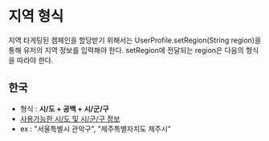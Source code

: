 # 지역 형식
지역 타게팅된 캠페인을 할당받기 위해서는 UserProfile.setRegion(String region)을 통해 유저의 지역 정보를 입력해야 한다. setRegion에 전달되는 region은 다음의 형식을 따라야 한다.

## 한국
- 형식 : **시/도 + 공백 + 시/군/구**
- [사용가능한 시/도 및 시/군/구 정보](https://docs.google.com/spreadsheets/d/1YlacZes23iaDjf-VMc5ZwtNL_-AwZ4dcpMeVrnxpkNA/edit#gid=0)
- ex : "서울특별시 관악구", "제주특별자치도 제주시"